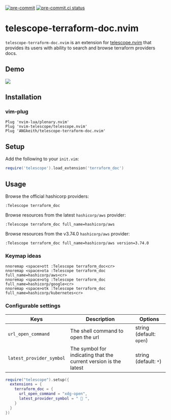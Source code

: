 [![pre-commit](https://img.shields.io/badge/pre--commit-enabled-brightgreen?logo=pre-commit&logoColor=white)](https://github.com/pre-commit/pre-commit)
[![pre-commit.ci status](https://results.pre-commit.ci/badge/github/ANGkeith/telescope-terraform-doc.nvim/main.svg)](https://results.pre-commit.ci/latest/github/ANGkeith/telescope-terraform-doc.nvim/main)

# telescope-terraform-doc.nvim

`telescope-terraform-doc.nvim` is an extension for [telescope.nvim](https://github.com/nvim-telescope/telescope.nvim) that provides its users with ability to search and browse terraform providers docs.

## Demo
![](./media/demo.gif)

## Installation
### vim-plug
```viml
Plug 'nvim-lua/plenary.nvim'
Plug 'nvim-telescope/telescope.nvim'
Plug 'ANGkeith/telescope-terraform-doc.nvim'
```
## Setup
Add the following to your `init.vim`:
``` lua
require('telescope').load_extension('terraform_doc')
```

## Usage
Browse the official hashicorp providers:
```vim
:Telescope terraform_doc
```

Browse resources from the latest `hashicorp/aws` provider:
```vim
:Telescope terraform_doc full_name=hashicorp/aws
```

Browse resources from the v3.74.0 `hashicorp/aws` provider:
```vim
:Telescope terraform_doc full_name=hashicorp/aws version=3.74.0
```

### Keymap ideas
```vim
nnoremap <space>ott :Telescope terraform_doc<cr>
nnoremap <space>ota :Telescope terraform_doc full_name=hashicorp/aws<cr>
nnoremap <space>otg :Telescope terraform_doc full_name=hashicorp/google<cr>
nnoremap <space>otk :Telescope terraform_doc full_name=hashicorp/kubernetes<cr>
```

### Configurable settings
| Keys                     | Description                                                      | Options                    |
|--------------------------|------------------------------------------------------------------|----------------------------|
| `url_open_command`       | The shell command to open the url                                | string (default: `open`)   |
| `latest_provider_symbol` | The symbol for indicating that the current version is the latest | string (default: `*`)      |

```lua
require("telescope").setup({
  extensions = {
    terraform_doc = {
      url_open_command = "xdg-open",
      latest_provider_symbol = "  ",
    }
  }
})
```
